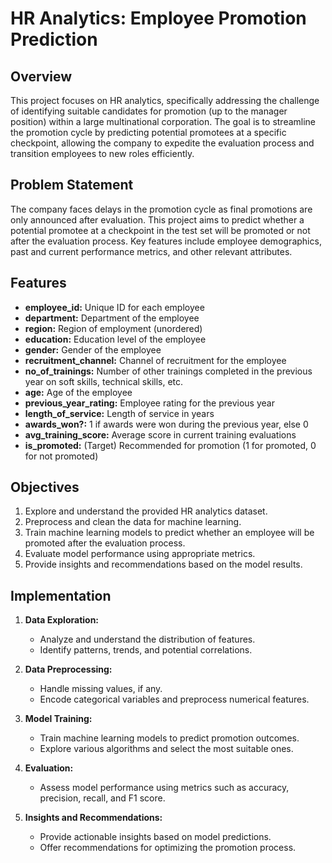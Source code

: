 # HR Analytics: Employee Promotion Prediction

## Overview

This project focuses on HR analytics, specifically addressing the challenge of identifying suitable candidates for promotion (up to the manager position) within a large multinational corporation. The goal is to streamline the promotion cycle by predicting potential promotees at a specific checkpoint, allowing the company to expedite the evaluation process and transition employees to new roles efficiently.

## Problem Statement

The company faces delays in the promotion cycle as final promotions are only announced after evaluation. This project aims to predict whether a potential promotee at a checkpoint in the test set will be promoted or not after the evaluation process. Key features include employee demographics, past and current performance metrics, and other relevant attributes.

## Features

- **employee_id:** Unique ID for each employee
- **department:** Department of the employee
- **region:** Region of employment (unordered)
- **education:** Education level of the employee
- **gender:** Gender of the employee
- **recruitment_channel:** Channel of recruitment for the employee
- **no_of_trainings:** Number of other trainings completed in the previous year on soft skills, technical skills, etc.
- **age:** Age of the employee
- **previous_year_rating:** Employee rating for the previous year
- **length_of_service:** Length of service in years
- **awards_won?:** 1 if awards were won during the previous year, else 0
- **avg_training_score:** Average score in current training evaluations
- **is_promoted:** (Target) Recommended for promotion (1 for promoted, 0 for not promoted)

## Objectives

1. Explore and understand the provided HR analytics dataset.
2. Preprocess and clean the data for machine learning.
3. Train machine learning models to predict whether an employee will be promoted after the evaluation process.
4. Evaluate model performance using appropriate metrics.
5. Provide insights and recommendations based on the model results.

## Implementation

1. **Data Exploration:**
   - Analyze and understand the distribution of features.
   - Identify patterns, trends, and potential correlations.

2. **Data Preprocessing:**
   - Handle missing values, if any.
   - Encode categorical variables and preprocess numerical features.

3. **Model Training:**
   - Train machine learning models to predict promotion outcomes.
   - Explore various algorithms and select the most suitable ones.

4. **Evaluation:**
   - Assess model performance using metrics such as accuracy, precision, recall, and F1 score.

5. **Insights and Recommendations:**
   - Provide actionable insights based on model predictions.
   - Offer recommendations for optimizing the promotion process.
